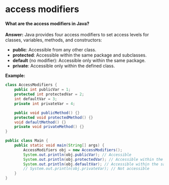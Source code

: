 # access modifiers

#### What are the access modifiers in Java?

**Answer:** Java provides four access modifiers to set access levels for classes, variables, methods, and constructors:

* **public**: Accessible from any other class.
* **protected**: Accessible within the same package and subclasses.
* **default** (no modifier): Accessible only within the same package.
* **private**: Accessible only within the defined class.

**Example:**

```java
class AccessModifiers {
    public int publicVar = 1;
    protected int protectedVar = 2;
    int defaultVar = 3;
    private int privateVar = 4;

    public void publicMethod() {}
    protected void protectedMethod() {}
    void defaultMethod() {}
    private void privateMethod() {}
}

public class Main {
    public static void main(String[] args) {
        AccessModifiers obj = new AccessModifiers();
        System.out.println(obj.publicVar); // Accessible
        System.out.println(obj.protectedVar); // Accessible within the same package
        System.out.println(obj.defaultVar); // Accessible within the same package
        // System.out.println(obj.privateVar); // Not accessible
    }
}
```

